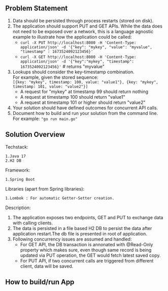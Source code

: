 ## Problem Statement	

1. Data should be persisted through process restarts (stored on disk).  
2. The application should support PUT and GET APIs. While the data does not need to be exposed over a network, this is a language agnostic example to illustrate how the application could be called:
   - `curl -X PUT http://localhost:8080 -H 'Content-Type: application/json' -d '{"key": "mykey", "value": "myvalue", "timestamp" : 1673524092123456}'`
   - `curl -X GET http://localhost:8080 -H 'Content-Type: application/json' -d '{"key":"mykey", "timestamp": 1673524092123456}'` # returns "myvalue"
3. Lookups should consider the key-timestamp combination.  
   For example, given the stored sequence:  
   `[{key: "mykey", timestamp: 100, value: "value1"}, {key: "mykey", timestamp: 101, value: "value2"}]`  
   - A request for "mykey" at timestamp 99 should return nothing  
   - A request at timestamp 100 should return "value1"  
   - A request at timestamp 101 or higher should return "value2"
4. Your solution should have defined outcomes for concurrent API calls.  
5. Document how to build and run your solution from the command line. For example: `"go run main.go"`


## Solution Overview

Techstack:

	1.Java 17
	2.H2 DB

Framework:

	1.Spring Boot
	
Libraries (apart from Spring libraries):

	1.Lombok : For automatic Getter-Setter creation.
	
Description:

1. The application exposes two endpoints, GET and PUT to exchange data with calling clients.
2. The data is persisted in a file based H2 DB to persist the data after application restart.The db file is presented in root of application.
3. Following concurrency issues are assumed and handled:
	- For GET API, the DB transaction is annonated with @Read-Only property which makes sure, even though same record is being updated via PUT operation, the GET would fetch latest saved copy.
	- For PUT API, if two concurrent calls are triggered from different client, data will be saved.

## How to build/run App



